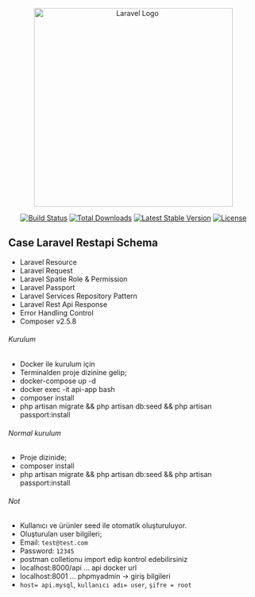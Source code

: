 <p align="center"><a href="https://laravel.com" target="_blank"><img src="https://raw.githubusercontent.com/laravel/art/master/logo-lockup/5%20SVG/2%20CMYK/1%20Full%20Color/laravel-logolockup-cmyk-red.svg" width="400" alt="Laravel Logo"></a></p>

<p align="center">
<a href="https://github.com/laravel/framework/actions"><img src="https://github.com/laravel/framework/workflows/tests/badge.svg" alt="Build Status"></a>
<a href="https://packagist.org/packages/laravel/framework"><img src="https://img.shields.io/packagist/dt/laravel/framework" alt="Total Downloads"></a>
<a href="https://packagist.org/packages/laravel/framework"><img src="https://img.shields.io/packagist/v/laravel/framework" alt="Latest Stable Version"></a>
<a href="https://packagist.org/packages/laravel/framework"><img src="https://img.shields.io/packagist/l/laravel/framework" alt="License"></a>
</p>

## Case Laravel Restapi Schema
* Laravel Resource
* Laravel Request
* Laravel Spatie Role & Permission
* Laravel Passport
* Laravel Services Repository Pattern 
* Laravel Rest Api Response
* Error Handling Control
* Composer v2.5.8

###### Kurulum
- Docker ile kurulum için
- Terminalden proje dizinine gelip;
- docker-compose up -d
- docker exec -it api-app bash 
- composer install
- php artisan migrate && php artisan db:seed && php artisan passport:install

###### Normal kurulum
- Proje dizinide;
- composer install
- php artisan migrate && php artisan db:seed && php artisan passport:install




###### Not
 - Kullanıcı ve ürünler seed ile otomatik oluşturuluyor.
 - Oluşturulan user bilgileri; 
 - Email: `test@test.com`
 - Password: `12345`
 - postman colletionu import edip kontrol edebilirsiniz
 - localhost:8000/api ... api docker url 
 - localhost:8001 ... phpmyadmin -> giriş bilgileri 
 - `host= api.mysql`, `kullanıcı adı= user`, `şifre = root`
